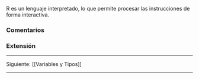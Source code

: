 R es un lenguaje interpretado, lo que permite procesar las instrucciones de forma interactiva. 
### Comentarios

### Extensión

---
Siguiente: [[Variables y Tipos]]

---